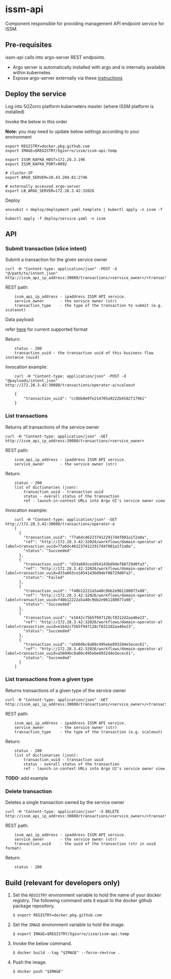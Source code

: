 # issm-api

Component responsible for providing management API endpoint service for ISSM.

## Pre-requisites

issm-api calls into argo-server REST endpoints.

* Argo server is automatically installed with argo and is internally available within kubernetes
* Expose argo-server externally via these [instructions](https://argoproj.github.io/argo-workflows/argo-server/#expose-a-loadbalancer)

## Deploy the service

Log into 5GZorro platform kuberneters master (where ISSM platform is installed)

Invoke the below in this order

**Note:** you may need to update below settings according to your environment

```
export REGISTRY=docker.pkg.github.com
export IMAGE=$REGISTRY/5gzorro/issm/issm-api:temp

export ISSM_KAFKA_HOST=172.28.3.196
export ISSM_KAFKA_PORT=9092

# cluster-IP
export ARGO_SERVER=10.43.204.81:2746

# externally accessed argo-server
export LB_ARGO_SERVER=172.28.3.42:32026
```

Deploy

```
envsubst < deploy/deployment.yaml.template | kubectl apply -n issm -f -
kubectl apply -f deploy/service.yaml -n issm
```

## API

### Submit transaction (slice intent)

Submit a transaction for the given service owner

```
curl -H "Content-type: application/json" -POST -d "@/path/to/intent.json" http://issm_api_ip_address:30080/transactions/<service_owner>/<transaction_type>
```

REST path:

```
    issm_api_ip_address - ipaddress ISSM API service.
    service_owner       - the service owner (str)
    transaction_type    - the type of the transaction to submit (e.g. scaleout)
```

Data payload:

refer [here](payloads/intent.md) for current supported format

Return:

```
    status - 200
    transaction_uuid - the transaction uuid of this business flow instance (uuid)
```

Invocation example:

```
    curl -H "Content-type: application/json" -POST -d "@payloads/intent.json" http://172.28.3.42:30080/transactions/operator-a/scaleout

    {
        "transaction_uuid": "cc0bb0e0fe214705a9222b4582f17961"
    }
```

### List transactions

Returns all transactions of the service owner

```
curl -H "Content-type: application/json" -GET http://issm_api_ip_address:30080/transactions/<service_owner>
```

REST path:

```
    issm_api_ip_address - ipaddress ISSM API service.
    service_owner       - the service owner (str)
```

Return:

```
    status - 200
    list of dictionaries (json):
        transaction_uuid - transaction uuid
        status - overall status of the transaction
        ref - launch-in-context URLs into Argo UI's service owner view
```

Invocation example:

```
    curl -H "Content-type: application/json" -GET http://172.28.3.42:30080/transactions/operator-a
    [
      {
        "transaction_uuid": "77a6dc4622374122917d4f001a1f2a0a",
        "ref": "http://172.28.3.42:32026/workflows/domain-operator-a?label=transaction_uuid=77a6dc4622374122917d4f001a1f2a0a",
        "status": "Succeeded"
      },
      {
        "transaction_uuid": "d33a603ce1054143bd9def88729d0fa3",
        "ref": "http://172.28.3.42:32026/workflows/domain-operator-a?label=transaction_uuid=d33a603ce1054143bd9def88729d0fa3",
        "status": "Failed"
      },
      {
        "transaction_uuid": "f40b12222a5a40c9bb2e961180077a98",
        "ref": "http://172.28.3.42:32026/workflows/domain-operator-a?label=transaction_uuid=f40b12222a5a40c9bb2e961180077a98",
        "status": "Succeeded"
      },
      {
        "transaction_uuid": "e1642c75b5f947128cf8312d2aa46e23",
        "ref": "http://172.28.3.42:32026/workflows/domain-operator-a?label=transaction_uuid=e1642c75b5f947128cf8312d2aa46e23",
        "status": "Succeeded"
      },
      {
        "transaction_uuid": "a5604bc8a00c495ebe8932d4e3ecec61",
        "ref": "http://172.28.3.42:32026/workflows/domain-operator-a?label=transaction_uuid=a5604bc8a00c495ebe8932d4e3ecec61",
        "status": "Succeeded"
      }
    ]
```

### List transactions from a given type

Returns transactions of a given type of the service owner

```
curl -H "Content-type: application/json" -GET http://issm_api_ip_address:30080/transactions/<service_owner>/<transaction_type>
```

REST path:

```
    issm_api_ip_address - ipaddress ISSM API service.
    service_owner       - the service owner (str)
    transaction_type    - the type of the transaction (e.g. scaleout)
```

Return:

```
    status - 200
    list of dictionaries (json):
        transaction_uuid - transaction uuid
        status - overall status of the transaction
        ref - launch-in-context URLs into Argo UI's service owner view
```
**TODO:** add example

### Delete transaction

Deletes a single transaction owned by the service owner

```
curl -H "Content-type: application/json" -X DELETE http://issm_api_ip_address:30080/transactions/<service_owner>/<transaction_uuid>
```

REST path:

```
    issm_api_ip_address - ipaddress ISSM API service.
    service_owner       - the service owner (str)
    transaction_uuid    - the uuid of the transaction (str in uuid format)
```

Return:

```
    status - 200
```



## Build (**relevant for developers only**)

1.  Set the `REGISTRY` environment variable to hold the name of your docker registry. The following command sets it
    equal to the docker github package repository.

    ```
    $ export REGISTRY=docker.pkg.github.com
    ```

1.  Set the `IMAGE` environment variable to hold the image.

    ```
    $ export IMAGE=$REGISTRY/5gzorro/issm/issm-api:temp
    ```

1.  Invoke the below command.

    ```
    $ docker build --tag "$IMAGE" --force-rm=true .
    ```

1.  Push the image.

    ```
    $ docker push "$IMAGE"
    ```
